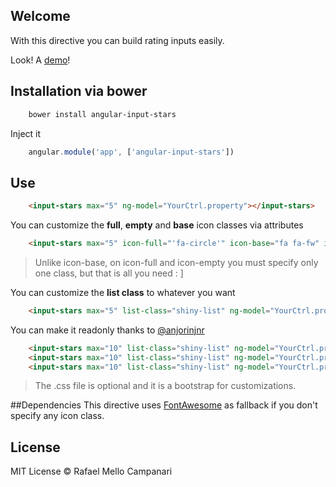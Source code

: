 ## Welcome

With this directive you can build rating inputs easily. 

Look!  A [demo](http://lab.rafamello.com/angular-input-stars)!

## Installation via bower

```bash
	bower install angular-input-stars
```

Inject it
```javascript
    angular.module('app', ['angular-input-stars'])
```

## Use

```html
	<input-stars max="5" ng-model="YourCtrl.property"></input-stars>
```

You can customize the **full**, **empty** and **base** icon classes via attributes
```html
	<input-stars max="5" icon-full="'fa-circle'" icon-base="fa fa-fw" icon-empty="fa-circle-o" ng-model="YourCtrl.property"></input-stars>
```
> Unlike icon-base, on icon-full and icon-empty you must specify only one class, but that is all you need : ]

You can customize the **list class** to whatever you want
```html
	<input-stars max="5" list-class="shiny-list" ng-model="YourCtrl.property"></input-stars>
```

You can make it readonly thanks to [@anjorinjnr](https://github.com/anjorinjnr)
```html
	<input-stars max="10" list-class="shiny-list" ng-model="YourCtrl.property" readonly ></input-stars>
	<input-stars max="10" list-class="shiny-list" ng-model="YourCtrl.property" readonly="true" ></input-stars>
	<input-stars max="10" list-class="shiny-list" ng-model="YourCtrl.property" readonly="readonly" ></input-stars>
```

> The .css file is optional and it is a bootstrap for customizations.

##Dependencies
This directive uses [FontAwesome](http://fortawesome.github.io/Font-Awesome/) as fallback if you don't specify any icon class.

## License

MIT License © Rafael Mello Campanari
